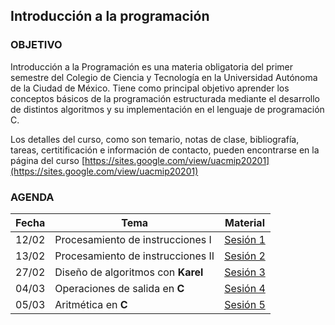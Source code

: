 ## Introducción a la programación

### OBJETIVO 

Introducción a la Programación es una materia obligatoria del primer semestre del Colegio de Ciencia y Tecnología en la Universidad Autónoma de la Ciudad de México. Tiene como principal objetivo aprender los conceptos básicos de la programación estructurada mediante el desarrollo de distintos algoritmos y su implementación en el lenguaje de programación C.

Los detalles del curso, como son temario, notas de clase, bibliografía, tareas, certitificación e información de contacto, pueden encontrarse en la página del curso [https://sites.google.com/view/uacmip20201](https://sites.google.com/view/uacmip20201)

### AGENDA

| Fecha | Tema                               | Material |
|-------|------------------------------------|----------|
| 12/02 | Procesamiento de instrucciones I   | [Sesión 1](sesion01/README.md) |
| 13/02 | Procesamiento de instrucciones II  | [Sesión 2](sesion02/README.md) |
| 27/02 | Diseño de algoritmos con __Karel__ | [Sesión 3](sesion03/README.md) |
| 04/03 | Operaciones de salida en __C__     | [Sesión 4](sesion04/README.md) |
| 05/03 | Aritmética en __C__                | [Sesión 5](sesion05/README.md) |
